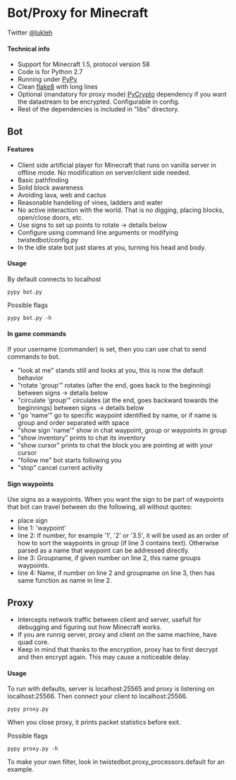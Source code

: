 # Bot/Proxy for Minecraft
Twitter [@lukleh](https://twitter.com/lukleh "@lukleh")
#### Technical info
- Support for Minecraft 1.5, protocol version 58
- Code is for Python 2.7
- Running under [PyPy](http://pypy.org/ "PyPy")
- Clean [flake8](http://pypi.python.org/pypi/flake8/ "flake8") with long lines
- Optional (mandatory for proxy mode) [PyCrypto](https://www.dlitz.net/software/pycrypto/ "PyCrypto") dependency if you want the datastream to be encrypted. Configurable in config.
- Rest of the dependencies is included in "libs" directory.


## Bot
#### Features
- Client side artificial player for Minecraft that runs on vanilla server in offline mode. No modification on server/client side needed.
- Basic pathfinding
- Solid block awareness
- Avoiding lava, web and cactus
- Reasonable handeling of vines, ladders and water
- No active interaction with the world. That is no digging, placing blocks, open/close doors, etc.
- Use signs to set up points to rotate  -> details below
- Configure using command line arguments or modifying twistedbot/config.py
- In the idle state bot just stares at you, turning his head and body.

#### Usage
By default connects to localhost

	pypy bot.py 

Possible flags

	pypy bot.py -h

#### In game commands
If your username (commander) is set, then you can use chat to send commands to bot.

- "look at me" stands still and looks at you, this is now the default behavior
- "rotate 'group'" rotates (after the end, goes back to the beginning) between signs -> details below
- "circulate 'group'" circulates (at the end, goes backward towards the beginnings) between signs -> details below
- "go 'name'" go to specific waypoint identified by name, or if name is group and order separated with space
- "show sign 'name'" show in chat waypoint, group or waypoints in group
- "show inventory" prints to chat its inventory
- "show cursor" prints to chat the block you are pointing at with your cursor
- "follow me" bot starts following you
- "stop" cancel current activity

#### Sign waypoints
Use signs as a waypoints. When you want the sign to be part of waypoints that bot can travel between do the following, all without quotes:

- place sign
- line 1: 'waypoint' 
- line 2: If number, for example '1', '2' or '3.5', it will be used as an order of how to sort the waypoints in group (if line 3 contains text). Otherwise parsed as a name that waypoint can be addressed directly.
- line 3: Groupname, if given number on line 2, this name groups waypoints.
- line 4: Name, if number on line 2 and groupname on line 3, then has same function as name in line 2.

## Proxy
- Intercepts network traffic between client and server, usefull for debugging and figuring out how Minecraft works.
- If you are runnig server, proxy and client on the same machine, have quad core.
- Keep in mind that thanks to the encryption, proxy has to first decrypt and then encrypt again. This may cause a noticeable delay.

#### Usage
To run with defaults, server is localhost:25565 and proxy is listening on localhost:25566. Then connect your client to localhost:25566.

	pypy proxy.py
	
When you close proxy, it prints packet statistics before exit.

Possible flags

	pypy proxy.py -h

To make your own filter, look in twistedbot.proxy_processors.default for an example.
